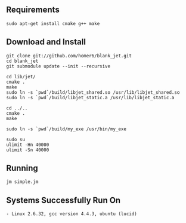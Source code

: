 
Requirements
------------

    sudo apt-get install cmake g++ make



Download and Install
--------------------

    git clone git://github.com/homer6/blank_jet.git
    cd blank_jet
    git submodule update --init --recursive

    cd lib/jet/
    cmake .
    make
    sudo ln -s `pwd`/build/libjet_shared.so /usr/lib/libjet_shared.so
    sudo ln -s `pwd`/build/libjet_static.a /usr/lib/libjet_static.a

    cd ../..
    cmake .
    make

    sudo ln -s `pwd`/build/my_exe /usr/bin/my_exe

    sudo su
    ulimit -Hn 40000
    ulimit -Sn 40000

Running
-------

    jm simple.jm



Systems Successfully Run On
---------------------------

    - Linux 2.6.32, gcc version 4.4.3, ubuntu (lucid)
